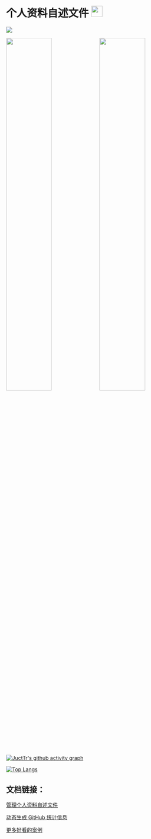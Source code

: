 # 个人资料自述文件 <img src="https://raw.githubusercontent.com/MartinHeinz/MartinHeinz/master/wave.gif" width="30px">

![](https://s3.us-west-2.amazonaws.com/secure.notion-static.com/45c59c20-56d8-4633-a040-6790103a941b/WechatIMG37.jpeg?X-Amz-Algorithm=AWS4-HMAC-SHA256&X-Amz-Content-Sha256=UNSIGNED-PAYLOAD&X-Amz-Credential=AKIAT73L2G45EIPT3X45%2F20220714%2Fus-west-2%2Fs3%2Faws4_request&X-Amz-Date=20220714T081949Z&X-Amz-Expires=86400&X-Amz-Signature=55649defa45b97eb44fe66bd5506ddf7af7750fe0ca6656b1b72ecdbf00b16e7&X-Amz-SignedHeaders=host&response-content-disposition=filename%20%3D%22WechatIMG37.jpeg%22&x-id=GetObject)


<p align="left">
    <img width="49.5%" src="https://github-readme-stats.vercel.app/api?username=JuctTr&show_icons=true&theme=onedark&hide_border=true" />
    <img width="49.5%" src="https://github-readme-streak-stats.herokuapp.com/?user=JuctTr&theme=onedark&hide_border=true" />
</p>

[![JuctTr's github activity graph](https://github-readme-activity-graph.cyclic.app/graph?username=JuctTr&theme=github)](https://github.com/ashutosh00710/github-readme-activity-graph)


[![Top Langs](https://github-readme-stats.vercel.app/api/top-langs/?username=JuctTr)](https://github.com/anuraghazra/github-readme-stats)

## 文档链接：
[管理个人资料自述文件](https://docs.github.com/cn/account-and-profile/setting-up-and-managing-your-github-profile/customizing-your-profile/managing-your-profile-readme)

[动态生成 GitHub 统计信息](https://github.com/anuraghazra/github-readme-stats/blob/master/docs/readme_cn.md)

[更多好看的案例](https://github.com/abhisheknaiidu/awesome-github-profile-readme)



<!--
**JuctTr/JuctTr** is a ✨ _special_ ✨ repository because its `README.md` (this file) appears on your GitHub profile.

Here are some ideas to get you started:

- 🔭 I’m currently working on ...
- 🌱 I’m currently learning ...
- 👯 I’m looking to collaborate on ...
- 🤔 I’m looking for help with ...
- 💬 Ask me about ...
- 📫 How to reach me: ...
- 😄 Pronouns: ...
- ⚡ Fun fact: ...
-->

